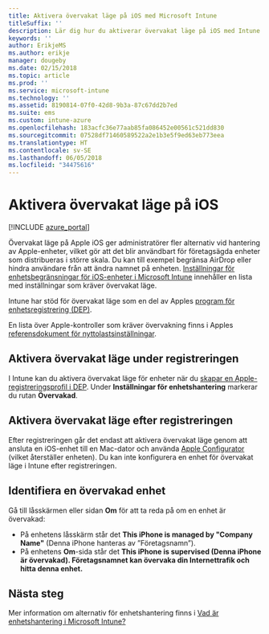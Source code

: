 ```yaml
---
title: Aktivera övervakat läge på iOS med Microsoft Intune
titleSuffix: ''
description: Lär dig hur du aktiverar övervakat läge på iOS med Intune.
keywords: ''
author: ErikjeMS
ms.author: erikje
manager: dougeby
ms.date: 02/15/2018
ms.topic: article
ms.prod: ''
ms.service: microsoft-intune
ms.technology: ''
ms.assetid: 8190814-07f0-42d8-9b3a-87c67dd2b7ed
ms.suite: ems
ms.custom: intune-azure
ms.openlocfilehash: 183acfc36e77aab85fa086452e00561c521dd830
ms.sourcegitcommit: 07528df71460589522a2e1b3e5f9ed63eb773eea
ms.translationtype: HT
ms.contentlocale: sv-SE
ms.lasthandoff: 06/05/2018
ms.locfileid: "34475616"
---
```

# <a name="turn-on-ios-supervised-mode"></a>Aktivera övervakat läge på iOS


[!INCLUDE [azure_portal](./includes/azure_portal.md)]

Övervakat läge på Apple iOS ger administratörer fler alternativ vid hantering av Apple-enheter, vilket gör att det blir användbart för företagsägda enheter som distribueras i större skala. Du kan till exempel begränsa AirDrop eller hindra användare från att ändra namnet på enheten. [Inställningar för enhetsbegränsningar för iOS-enheter i Microsoft Intune](device-restrictions-ios.md) innehåller en lista med inställningar som kräver övervakat läge.

Intune har stöd för övervakat läge som en del av Apples [program för enhetsregistrering (DEP)](device-enrollment-program-enroll-ios.md).

En lista över Apple-kontroller som kräver övervakning finns i Apples [referensdokument för nyttolastsinställningar](http://help.apple.com/configurator/mac/2.4/#/cad5370d089).

## <a name="turn-on-supervised-mode-during-enrollment"></a>Aktivera övervakat läge under registreringen

I Intune kan du aktivera övervakat läge för enheter när du [skapar en Apple-registreringsprofil i DEP](https://docs.microsoft.com/intune/device-enrollment-program-enroll-ios#create-an-apple-enrollment-profile). Under **Inställningar för enhetshantering** markerar du rutan **Övervakad**.

## <a name="turn-on-supervised-mode-after-enrollment"></a>Aktivera övervakat läge efter registreringen

Efter registreringen går det endast att aktivera övervakat läge genom att ansluta en iOS-enhet till en Mac-dator och använda [Apple Configurator](apple-configurator-enroll-ios.md) (vilket återställer enheten). Du kan inte konfigurera en enhet för övervakat läge i Intune efter registreringen.

## <a name="identify-a-supervised-device"></a>Identifiera en övervakad enhet

Gå till låsskärmen eller sidan **Om** för att ta reda på om en enhet är övervakad:
- På enhetens låsskärm står det **This iPhone is managed by "Company Name"** (Denna iPhone hanteras av ”Företagsnamn”).
- På enhetens **Om**-sida står det **This iPhone is supervised (Denna iPhone är övervakad). Företagsnamnet kan övervaka din Internettrafik och hitta denna enhet.**

## <a name="next-steps"></a>Nästa steg

Mer information om alternativ för enhetshantering finns i [Vad är enhetshantering i Microsoft Intune?](device-management.md)
